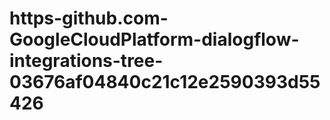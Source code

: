 # https-github.com-GoogleCloudPlatform-dialogflow-integrations-tree-03676af04840c21c12e2590393d55426